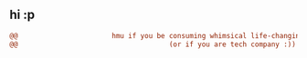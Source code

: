 ## hi :p
```diff
@@                       hmu if you be consuming whimsical life-changing media n shii                      @@
@@                                     (or if you are tech company :))                                     @@
```

<!--
- 🔭 I’m currently working on ...
- 🌱 I’m currently learning ...
- 👯 I’m looking to collaborate on ...
- 🤔 I’m looking for help with ...
- 💬 Ask me about ...
- 📫 How to reach me: ...
- 😄 Pronouns: ...
- ⚡ Fun fact: ...
-->
